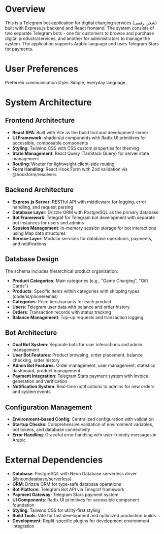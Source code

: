 # Overview

This is a Telegram bot application for digital charging services (شحن رقمي) built with Express.js backend and React frontend. The system consists of two separate Telegram bots - one for customers to browse and purchase digital products/services, and another for administrators to manage the system. The application supports Arabic language and uses Telegram Stars for payments.

# User Preferences

Preferred communication style: Simple, everyday language.

# System Architecture

## Frontend Architecture
- **React SPA**: Built with Vite as the build tool and development server
- **UI Framework**: shadcn/ui components with Radix UI primitives for accessible, composable components
- **Styling**: Tailwind CSS with CSS custom properties for theming
- **State Management**: React Query (TanStack Query) for server state management
- **Routing**: Wouter for lightweight client-side routing
- **Form Handling**: React Hook Form with Zod validation via @hookform/resolvers

## Backend Architecture
- **Express.js Server**: RESTful API with middleware for logging, error handling, and request parsing
- **Database Layer**: Drizzle ORM with PostgreSQL as the primary database
- **Bot Framework**: Telegraf for Telegram bot development with separate bot instances for users and admins
- **Session Management**: In-memory session storage for bot interactions using Map data structures
- **Service Layer**: Modular services for database operations, payments, and notifications

## Database Design
The schema includes hierarchical product organization:
- **Product Categories**: Main categories (e.g., "Game Charging", "Gift Cards")
- **Products**: Specific items within categories with shipping types (code/id/phone/email)
- **Categories**: Price tiers/variants for each product
- **Users**: Telegram user data with balance and order history
- **Orders**: Transaction records with status tracking
- **Balance Management**: Top-up requests and transaction logging

## Bot Architecture
- **Dual Bot System**: Separate bots for user interactions and admin management
- **User Bot Features**: Product browsing, order placement, balance checking, order history
- **Admin Bot Features**: Order management, user management, statistics dashboard, product management
- **Payment Integration**: Telegram Stars payment system with invoice generation and verification
- **Notification System**: Real-time notifications to admins for new orders and system events

## Configuration Management
- **Environment-based Config**: Centralized configuration with validation
- **Startup Checks**: Comprehensive validation of environment variables, bot tokens, and database connectivity
- **Error Handling**: Graceful error handling with user-friendly messages in Arabic

# External Dependencies

- **Database**: PostgreSQL with Neon Database serverless driver (@neondatabase/serverless)
- **ORM**: Drizzle ORM for type-safe database operations
- **Bot Platform**: Telegram Bot API via Telegraf framework
- **Payment Gateway**: Telegram Stars payment system
- **UI Components**: Radix UI primitives for accessible component foundation
- **Styling**: Tailwind CSS for utility-first styling
- **Build Tools**: Vite for fast development and optimized production builds
- **Development**: Replit-specific plugins for development environment integration